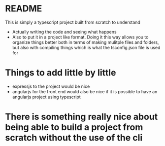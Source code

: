 # README
This is simply a typescript project built from scratch to understand
- Actually writing the code and seeing what happens
- Also to put it in a project like format.  Doing it this way allows you to organize things better both in terms of making mulitple files and folders, but also with compiling things which is what the tsconfig.json file is used for

# Things to add little by little
- expressjs to the project would be nice
- angularjs for the front end would also be nice if it is possible to have an angularjs project using typescript

# There is something really nice about being able to build a project from scratch without the use of the cli